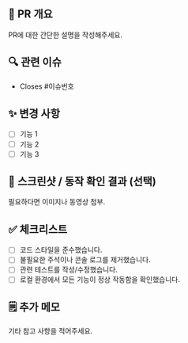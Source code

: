 ## 📌 PR 개요
PR에 대한 간단한 설명을 작성해주세요.

## 🔍 관련 이슈
- Closes #이슈번호

## ✨ 변경 사항
- [ ] 기능 1
- [ ] 기능 2
- [ ] 기능 3

## 📸 스크린샷 / 동작 확인 결과 (선택)
필요하다면 이미지나 동영상 첨부.

## ✅ 체크리스트
- [ ] 코드 스타일을 준수했습니다.
- [ ] 불필요한 주석이나 콘솔 로그를 제거했습니다.
- [ ] 관련 테스트를 작성/수정했습니다.
- [ ] 로컬 환경에서 모든 기능이 정상 작동함을 확인했습니다.

## 🗒️ 추가 메모
기타 참고 사항을 적어주세요.
